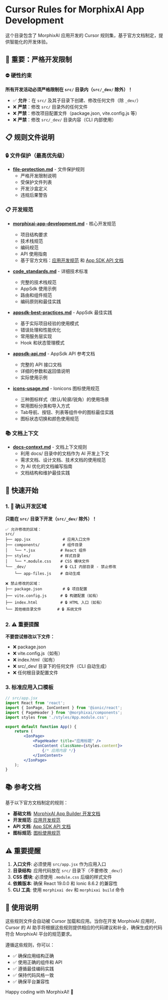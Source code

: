 # Cursor Rules for MorphixAI App Development

这个目录包含了 MorphixAI 应用开发的 Cursor 规则集，基于官方文档制定，提供智能化的开发体验。

## 🚨 重要：严格开发限制

### ⛔ 硬性约束
**所有开发活动必须严格限制在 `src/` 目录内（`src/_dev/` 除外）！**

- ✅ **允许**：在 `src/` 及其子目录下创建、修改任何文件（除 `_dev/`）
- ❌ **严禁**：修改 `src/` 目录外的任何文件
- ❌ **严禁**：修改项目配置文件（package.json, vite.config.js 等）
- ❌ **严禁**：修改 `src/_dev/` 目录内容（CLI 内部使用）

## 📋 规则文件说明

### 🔒 文件保护（最高优先级）
- **[file-protection.md](./file-protection.md)** - 文件保护规则
  - 严格开发限制说明
  - 受保护文件列表
  - 开发沙盒定义
  - 违规后果警告

### 📋 开发规范
- **[morphixai-app-development.md](./morphixai-app-development.md)** - 核心开发规范
  - 项目结构要求
  - 技术栈规范
  - 编码规范
  - API 使用指南
  - 基于官方文档：[应用开发规范](https://app-shell.focusbe.com/docs/app-development-specification.md) 和 [App SDK API 文档](https://app-shell.focusbe.com/docs/app-sdk-api.md)

- **[code_standards.md](./code_standards.md)** - 详细技术标准
  - 完整的技术栈规范
  - AppSdk 使用示例
  - 路由和组件规范
  - 编码原则和最佳实践

- **[appsdk-best-practices.md](./appsdk-best-practices.md)** - AppSdk 最佳实践
  - 基于实际项目经验的使用模式
  - 错误处理和性能优化
  - 常用服务层实现
  - Hook 和状态管理模式

- **[appsdk-api.md](./appsdk-api.md)** - AppSdk API 参考文档
  - 完整的 API 接口文档
  - 详细的参数和返回值说明
  - 实际使用示例

- **[icons-usage.md](./icons-usage.md)** - Ionicons 图标使用规范
  - 三种图标样式（默认/轮廓/锐角）的使用场景
  - 常用图标分类和导入方式
  - Tab导航、按钮、列表等组件中的图标最佳实践
  - 图标状态切换和颜色使用规范

### 📚 文档上下文
- **[docs-context.md](./docs-context.md)** - 文档上下文规则
  - 利用 docs/ 目录中的文档作为 AI 开发上下文
  - 需求文档、设计文档、技术文档的使用规范
  - 为 AI 优化的文档编写指南
  - 文档结构和维护最佳实践

## 🎯 快速开始

### 1. 📍 确认开发区域
**只能在 `src/` 目录下开发（`src/_dev/` 除外）！**
```
✅ 允许修改的区域：
src/
├── app.jsx              # 应用入口文件
├── components/          # 组件目录
│   └── *.jsx           # React 组件
├── styles/             # 样式目录
│   └── *.module.css    # CSS 模块文件
└── _dev/               # 🔒 CLI 内部目录 - 禁止修改
    └── app-files.js    # 自动生成

❌ 禁止修改的区域：
├── package.json         # 🔒 项目配置
├── vite.config.js      # 🔒 构建配置（如有）
├── index.html          # 🔒 HTML 入口（如有）
└── 其他根目录文件       # 🔒 系统文件
```

### 2. ⚠️ 重要提醒
**不要尝试修改以下文件：**
- ❌ package.json
- ❌ vite.config.js（如有）
- ❌ index.html（如有）
- ❌ src/_dev/ 目录下的任何文件（CLI 自动生成）
- ❌ 任何根目录配置文件

### 3. 标准应用入口模板
```jsx
// src/app.jsx
import React from 'react';
import { IonPage, IonContent } from '@ionic/react';
import { PageHeader } from '@morphixai/components';
import styles from './styles/App.module.css';

export default function App() {
    return (
        <IonPage>
            <PageHeader title="应用标题" />
            <IonContent className={styles.content}>
                {/* 应用内容 */}
            </IonContent>
        </IonPage>
    );
}
```

## 📚 参考文档

基于以下官方文档制定的规则：

- **基础文档**: [MorphixAI App Builder 开发文档](https://app-shell.dev.baibian.app/docs/index.md)
- **开发规范**: [应用开发规范](https://app-shell.focusbe.com/docs/app-development-specification.md)
- **API 文档**: [App SDK API 文档](https://app-shell.focusbe.com/docs/app-sdk-api.md)
- **图标规范**: [图标使用规范](https://app-shell.focusbe.com/docs/icon-specification.md)

## ⚠️ 重要提醒

1. **入口文件**: 必须使用 `src/app.jsx` 作为应用入口
2. **目录结构**: 应用代码放在 `src/` 目录下（不要修改 `_dev/`）
3. **CSS 模块**: 必须使用 `.module.css` 后缀的样式文件
4. **依赖版本**: 确保 React 19.0.0 和 Ionic 8.6.2 的兼容性
5. **CLI 工具**: 使用 `morphixai dev` 和 `morphixai build` 命令

## 🔧 使用说明

这些规则文件会自动被 Cursor 加载和应用。当你在开发 MorphixAI 应用时，Cursor 的 AI 助手将根据这些规则提供相应的代码建议和补全，确保生成的代码符合 MorphixAI 平台的规范要求。

遵循这些规则，你可以：
- ✅ 确保应用结构正确
- ✅ 使用正确的组件和 API
- ✅ 遵循最佳编码实践
- ✅ 保持代码风格一致
- ✅ 确保平台兼容性

Happy coding with MorphixAI! 🚀
